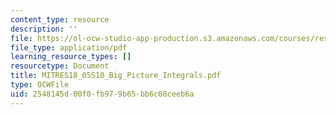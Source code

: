 ```yaml
---
content_type: resource
description: ''
file: https://ol-ocw-studio-app-production.s3.amazonaws.com/courses/res-18-005-highlights-of-calculus-spring-2010/2548145d00f0fb979b65bb6c08ceeb6a_MITRES18_05S10_Big_Picture_Integrals.pdf
file_type: application/pdf
learning_resource_types: []
resourcetype: Document
title: MITRES18_05S10_Big_Picture_Integrals.pdf
type: OCWFile
uid: 2548145d-00f0-fb97-9b65-bb6c08ceeb6a
---
```

